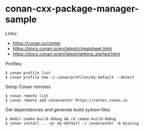 # conan-cxx-package-manager-sample

Links:
- https://conan.io/center
- https://docs.conan.io/en/latest/cheatsheet.html
- https://docs.conan.io/en/latest/getting_started.html


Profiles:
```
$ conan profile list
$ conan profile new ~/.conan/profiles/my-default --detect
```

Setup Conan remotes
```
$ conan remote list
$ conan remote add conancenter https://center.conan.io
```

Get dependencies and generate build system files
```
$ mkdir cmake-build-debug && cd cmake-build-debug
$ conan install .. -pr my-default -r conancenter -b missing
```

